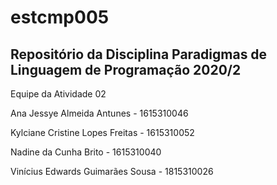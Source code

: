 # estcmp005
Repositório da Disciplina Paradigmas de Linguagem de Programação 2020/2
------------------------------------------------------------------------
<p>Equipe da Atividade 02</p>
<p>Ana Jessye Almeida Antunes - 1615310046</p>
<p>Kylciane Cristine Lopes Freitas - 1615310052</p>
<p>Nadine da Cunha Brito - 1615310040</p>
<p>Vinícius Edwards Guimarães Sousa - 1815310026</p>
